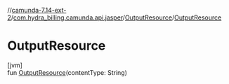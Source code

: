 //[camunda-7.14-ext-2](../../../index.md)/[com.hydra_billing.camunda.api.jasper](../index.md)/[OutputResource](index.md)/[OutputResource](-output-resource.md)

# OutputResource

[jvm]\
fun [OutputResource](-output-resource.md)(contentType: String)
